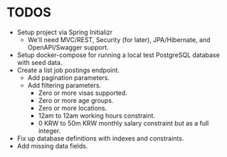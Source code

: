 # TODOS

* Setup project via Spring Initializr
    * We'll need MVC/REST, Security (for later), JPA/Hibernate, and OpenAPI/Swagger support.
* Setup docker-compose for running a local test PostgreSQL database with seed data.
* Create a list job postings endpoint.
    * Add pagination parameters.
    * Add filtering parameters.
        * Zero or more visas supported.
        * Zero or more age groups.
        * Zero or more locations.
        * 12am to 12am working hours constraint.
        * 0 KRW to 50m KRW monthly salary constraint but as a full integer.
* Fix up database definitions with indexes and constraints.
* Add missing data fields.

